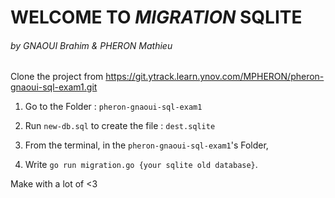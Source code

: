 # WELCOME TO  _MIGRATION_ SQLITE

###### by GNAOUI Brahim & PHERON Mathieu

Clone the project from https://git.ytrack.learn.ynov.com/MPHERON/pheron-gnaoui-sql-exam1.git


1) Go to the Folder : `pheron-gnaoui-sql-exam1`


2) Run `new-db.sql` to create the file : `dest.sqlite`


3) From the terminal, in the `pheron-gnaoui-sql-exam1`'s Folder,


4) Write `go run migration.go {your sqlite old database}`.


Make with a lot of <3